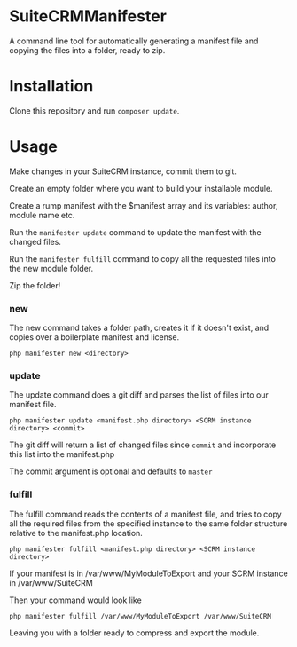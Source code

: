 # SuiteCRMManifester

A command line tool for automatically generating a manifest file and copying
the files into a folder, ready to zip.

# Installation

Clone this repository and run `composer update`.

# Usage

Make changes in your SuiteCRM instance, commit them to git.

Create an empty folder where you want to build your installable module.

Create a rump manifest with the $manifest array and its variables: author, module
name etc.

Run the `manifester update` command to update the manifest with the changed files.

Run the `manifester fulfill` command to copy all the requested files into the new 
module folder.

Zip the folder!

### new

The new command takes a folder path, creates it if it doesn't exist, and copies over
a boilerplate manifest and license.

`php manifester new <directory>`

### update

The update command does a git diff and parses the list of files into our manifest
file.

`php manifester update <manifest.php directory> <SCRM instance directory> <commit>`

The git diff will return a list of changed files since `commit` and incorporate
this list into the manifest.php

The commit argument is optional and defaults to `master`

### fulfill

The fulfill command reads the contents of a manifest file, and tries to copy all the 
required files from the specified instance to the same folder structure relative to
the manifest.php location.

`php manifester fulfill <manifest.php directory> <SCRM instance directory>`

If your manifest is in 
/var/www/MyModuleToExport
and your SCRM instance in
/var/www/SuiteCRM

Then your command would look like

`php manifester fulfill /var/www/MyModuleToExport /var/www/SuiteCRM`

Leaving you with a folder ready to compress and export the module.
